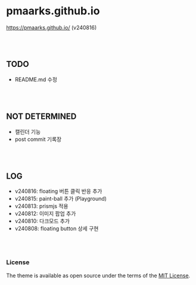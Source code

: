 # pmaarks.github.io
<https://pmaarks.github.io/> (v240816)

<br>
<br>

## TODO
 - README.md 수정

<br>
<br>

## NOT DETERMINED
-  캘린더 기능
-  post commit 기록장

<br>
<br>

## LOG
-  v240816: floating 버튼 클릭 반응 추가
-  v240815: paint-ball 추가 (Playground)
-  v240813: prismjs 적용
-  v240812: 이미지 팝업 추가
-  v240810: 다크모드 추가
-  v240808: floating button 상세 구현

<br>
<br>

### License
The theme is available as open source under the terms of the [MIT License](https://opensource.org/licenses/MIT).
